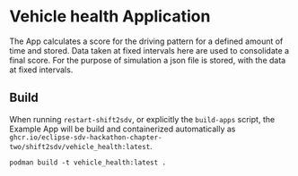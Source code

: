 # Vehicle health Application

The App calculates a score for the driving pattern for a defined amount of time and stored. Data taken at fixed intervals here are used to consolidate a final score. For the purpose of simulation a json file is stored, with the data at fixed intervals.

## Build

When running `restart-shift2sdv`, or explicitly the `build-apps` script, the Example App will be build and containerized automatically as `ghcr.io/eclipse-sdv-hackathon-chapter-two/shift2sdv/vehicle_health:latest`.

```shell
podman build -t vehicle_health:latest .
```
